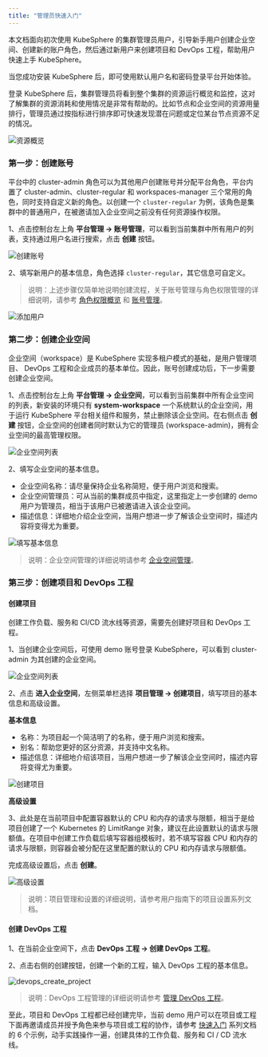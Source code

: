 ```yaml
---
title: "管理员快速入门"
---
```


本文档面向初次使用 KubeSphere 的集群管理员用户，引导新手用户创建企业空间、创建新的账户角色，然后通过新用户来创建项目和 DevOps 工程，帮助用户快速上手 KubeSphere。

当您成功安装 KubeSphere 后，即可使用默认用户名和密码登录平台开始体验。

登录 KubeSphere 后，集群管理员将看到整个集群的资源运行概览和监控，这对了解集群的资源消耗和使用情况是非常有帮助的。比如节点和企业空间的资源用量排行，管理员通过按指标进行排序即可快速发现潜在问题或定位某台节点资源不足的情况。

![资源概览](/admin-overview.png)

### 第一步：创建账号

平台中的 cluster-admin 角色可以为其他用户创建账号并分配平台角色，平台内置了 cluster-admin、cluster-regular 和 workspaces-manager 三个常用的角色，同时支持自定义新的角色。以创建一个 `cluster-regular` 为例，该角色是集群中的普通用户，在被邀请加入企业空间之前没有任何资源操作权限。

1、点击控制台左上角 **平台管理 → 账号管理**，可以看到当前集群中所有用户的列表，支持通过用户名进行搜索，点击 **创建** 按钮。

![创建账号](/account-list.png)

2、填写新用户的基本信息，角色选择 `cluster-regular`，其它信息可自定义。

> 说明：上述步骤仅简单地说明创建流程，关于账号管理与角色权限管理的详细说明，请参考 [角色权限概览](../../multi-tenant/role-overview) 和 [账号管理](../../platform-management/account-management)。

![添加用户](/demo-account.png)

### 第二步：创建企业空间

企业空间（workspace）是 KubeSphere 实现多租户模式的基础，是用户管理项目、 DevOps 工程和企业成员的基本单位。因此，账号创建成功后，下一步需要创建企业空间。

1、点击控制台左上角 **平台管理 → 企业空间**，可以看到当前集群中所有企业空间的列表，新安装的环境只有 **system-workspace** 一个系统默认的企业空间，用于运行 KubeSphere 平台相关组件和服务，禁止删除该企业空间。在右侧点击 **创建** 按钮，企业空间的创建者同时默认为它的管理员 (workspace-admin)，拥有企业空间的最高管理权限。

![企业空间列表](/how-to-create-workspace.png)

2、填写企业空间的基本信息。

- 企业空间名称：请尽量保持企业名称简短，便于用户浏览和搜索。
- 企业空间管理员：可从当前的集群成员中指定，这里指定上一步创建的 demo 用户为管理员，相当于该用户已被邀请进入该企业空间。
- 描述信息：详细地介绍企业空间，当用户想进一步了解该企业空间时，描述内容将变得尤为重要。

![填写基本信息](/demo-workspace.png)

> 说明：企业空间管理的详细说明请参考 [企业空间管理](../../platform-management/workspace-management)。

### 第三步：创建项目和 DevOps 工程

#### 创建项目

创建工作负载、服务和 CI/CD 流水线等资源，需要先创建好项目和 DevOps 工程。

1、当创建企业空间后，可使用 demo 账号登录 KubeSphere，可以看到 cluster-admin 为其创建的企业空间。

![企业空间列表](/workspace-list-demo.png)

2、点击 **进入企业空间**，左侧菜单栏选择 **项目管理 → 创建项目**，填写项目的基本信息和高级设置。

**基本信息**
- 名称：为项目起一个简洁明了的名称，便于用户浏览和搜索。
- 别名：帮助您更好的区分资源，并支持中文名称。
- 描述信息：详细地介绍该项目，当用户想进一步了解该企业空间时，描述内容将变得尤为重要。

![创建项目](/create-project-basic.png)

**高级设置**

3、此处是在当前项目中配置容器默认的 CPU 和内存的请求与限额，相当于是给项目创建了一个 Kubernetes 的 LimitRange 对象，建议在此设置默认的请求与限额值。在项目中创建工作负载后填写容器组模板时，若不填写容器 CPU 和内存的请求与限额，则容器会被分配在这里配置的默认的 CPU 和内存请求与限额值。

完成高级设置后，点击 **创建**。

![高级设置](/namespace-limit-request-1.png)

> 说明：项目管理和设置的详细说明，请参考用户指南下的项目设置系列文档。

#### 创建 DevOps 工程

1、在当前企业空间下，点击 **DevOps 工程 → 创建 DevOps 工程**。 

2、点击右侧的创建按钮，创建一个新的工程，输入 DevOps 工程的基本信息。

![devops_create_project](/devops_create_project-1.png)

> 说明：DevOps 工程管理的详细说明请参考 [管理 DevOps 工程](../../devops/devops-project)。

至此，项目和 DevOps 工程都已经创建完毕，当前 demo 用户可以在项目或工程下面再邀请成员并授予角色来参与项目或工程的协作，请参考 [快速入门](../quick-start-guide) 系列文档的 6 个示例，动手实践操作一遍，创建具体的工作负载、服务和 CI / CD 流水线。